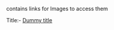 contains links for Images to access them 

Title:- [Dummy title](https://raw.githubusercontent.com/AASHIK-2512/Generated-Images/main/generatedAudio/Request%202025-03-16T17%3A01%3A23.400-04%3A00.mp3)


